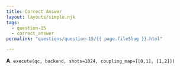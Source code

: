```yaml
---
title: Correct Answer
layout: layouts/simple.njk
tags:
  - question-15
  - correct_answer
permalink: "questions/question-15/{{ page.fileSlug }}.html"

---
```



**A.** `execute(qc, backend, shots=1024, coupling_map=[[0,1], [1,2]])`
